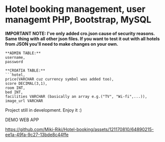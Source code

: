 # Hotel booking management, user managemt PHP, Bootstrap, MySQL

**IMPORTANT NOTE: I've only added cro.json cause of security reasons. Same thing with all other json files. 
If you want to test it out with all hotels from JSON you'll need to make changes on your own.**
```
**ADMIN TABLE:** 
username, 
password

**CROATIA TABLE:**
```hotel, 
price(VARCHAR cuz currency symbol was added too),
score DECIMAL(3,1),
room INT,
bed INT,
facilities VARCHAR (basically an array e.g.("TV", "Wi-fi",...)),
image_url VARCHAR
```
Project still in development.
Enjoy it :)

DEMO WEB APP

https://github.com/Miki-Riki/Hotel-booking/assets/121170810/64890215-ee1a-49fa-9c27-13bde8c44ffe
